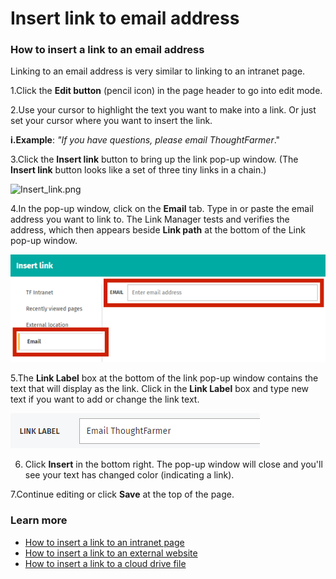 # Insert link to email address



### How to insert a link to an email address

Linking to an email address is very similar to linking to an intranet page.

1.Click the **Edit button** \(pencil icon\) in the page header to go into edit mode.

2.Use your cursor to highlight the text you want to make into a link. Or just set your cursor where you want to insert the link.

**i.Example**: _"If you have questions, please email ThoughtFarmer_."

3.Click the **Insert link** button to bring up the link pop-up window. \(The **Insert link** button looks like a set of three tiny links in a chain.\)  
  
![Insert\_link.png](https://community.thoughtfarmer.com/imagethumb/211612600000/16230/39x35/False/Insert_link.png)

4.In the pop-up window, click on the **Email** tab. Type in or paste the email address you want to link to. The Link Manager tests and verifies the address, which then appears beside **Link path** at the bottom of the Link pop-up window.

![](../../../.gitbook/assets/1%20%2843%29.png)

5.The **Link Label** box at the bottom of the link pop-up window contains the text that will display as the link. Click in the **Link Label** box and type new text if you want to add or change the link text.

![](../../../.gitbook/assets/2%20%2851%29.png)

6. Click **Insert** in the bottom right. The pop-up window will close and you'll see your text has changed color \(indicating a link\).

7.Continue editing or click **Save** at the top of the page.

### Learn more

* [How to insert a link to an intranet page](./)
* [How to insert a link to an external website](insert-link-to-external-website.md)
* [How to insert a link to a cloud drive file](../../cloud-drive-integration/link-to-cloud-drive-files-in-page-content.md)

